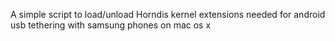 A simple script to load/unload Horndis kernel extensions needed for android usb tethering with samsung phones on mac os x
